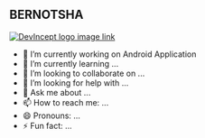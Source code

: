 ## BERNOTSHA

[![DevIncept logo image link](https://github.com/paulrobertlloyd/socialmediaicons/blob/main/facebook-32x32.png?raw=true)](https://devincept.tech/)

- 🔭 I’m currently working on Android Application
- 🌱 I’m currently learning ...
- 👯 I’m looking to collaborate on ...
- 🤔 I’m looking for help with ...
- 💬 Ask me about ...
- 📫 How to reach me: ...
- 😄 Pronouns: ...
- ⚡ Fun fact: ...


